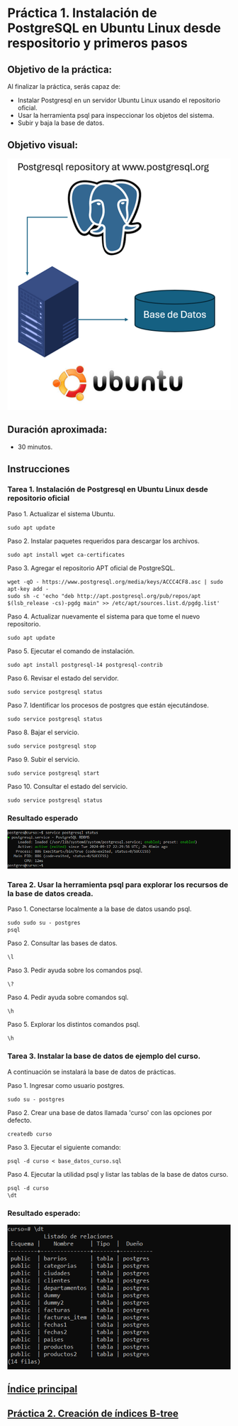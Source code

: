 # Práctica 1. Instalación de PostgreSQL en Ubuntu Linux desde respositorio y primeros pasos

## Objetivo de la práctica:

Al finalizar la práctica, serás capaz de:

- Instalar Postgresql en un servidor Ubuntu Linux usando el repositorio oficial.
- Usar la herramienta psql para inspeccionar los objetos del sistema.
- Subir y baja la base de datos.

## Objetivo visual:

![diagrama1](../images/lab1/img1.png)

## Duración aproximada:
- 30 minutos.

## Instrucciones

### Tarea 1. Instalación de Postgresql en Ubuntu Linux desde repositorio oficial

Paso 1. Actualizar el sistema Ubuntu.

```shell
sudo apt update
```

Paso 2. Instalar paquetes requeridos para descargar los archivos.

```shell
sudo apt install wget ca-certificates
```

Paso 3. Agregar el repositorio APT oficial de PostgreSQL.

```shell
wget -qO - https://www.postgresql.org/media/keys/ACCC4CF8.asc | sudo apt-key add -
sudo sh -c 'echo "deb http://apt.postgresql.org/pub/repos/apt $(lsb_release -cs)-pgdg main" >> /etc/apt/sources.list.d/pgdg.list'
```

Paso 4. Actualizar nuevamente el sistema para que tome el nuevo repositorio.

```shell
sudo apt update
```

Paso 5. Ejecutar el comando de instalación.

```shell
sudo apt install postgresql-14 postgresql-contrib
```

Paso 6. Revisar el estado del servidor.

```shell
sudo service postgresql status
```

Paso 7. Identificar los procesos de postgres que están ejecutándose.

```shell
sudo service postgresql status
```

Paso 8. Bajar el servicio.

```shell
sudo service postgresql stop
```

Paso 9. Subir el servicio.

```shell
sudo service postgresql start
```

Paso 10. Consultar el estado del servicio.

```shell
sudo service postgresql status
```

### Resultado esperado
![imagen resultado](../images/lab1/img2.png)

### Tarea 2. Usar la herramienta psql para explorar los recursos de la base de datos creada.
Paso 1. Conectarse localmente a la base de datos usando psql. 
```shell
sudo sudo su - postgres
psql 
```
Paso 2. Consultar las bases de datos. 
```shell
\l 
```

Paso 3. Pedir ayuda sobre los comandos psql.
```shell
\?
```
Paso 4. Pedir ayuda sobre comandos sql.
```shell
\h
```
Paso 5. Explorar los distintos comandos psql.
```shell
\h
```
### Tarea 3. Instalar la base de datos de ejemplo del curso.

A continuación se instalará la base de datos de prácticas.

Paso 1. Ingresar como usuario postgres.

```shell
sudo su - postgres
```

Paso 2. Crear una base de datos llamada 'curso' con las opciones por defecto.

```shell
createdb curso
```

Paso 3. Ejecutar el siguiente comando:

```shell
psql -d curso < base_datos_curso.sql
```

Paso 4. Ejecutar la utilidad psql y listar las tablas de la base de datos curso.

```shell
psql -d curso
\dt
```

### Resultado esperado:

![imagen resultado](../images/lab1/img3.png)

## [Índice principal](../README.md)

## [Práctica 2. Creación de índices B-tree](../Capítulo2/README.md)
